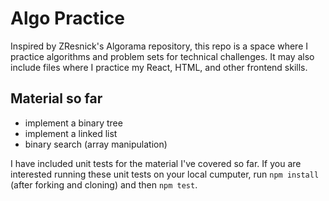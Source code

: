 # Algo Practice

Inspired by ZResnick's Algorama repository, this repo is a space where I practice algorithms and problem sets for technical challenges. It may also include files where I practice my React, HTML, and other frontend skills.

## Material so far
 - implement a binary tree
 - implement a linked list
 - binary search (array manipulation)

I have included unit tests for the material I've covered so far. If you are interested running these unit tests on your local cumputer, run `npm install` (after forking and cloning) and then `npm test`.
